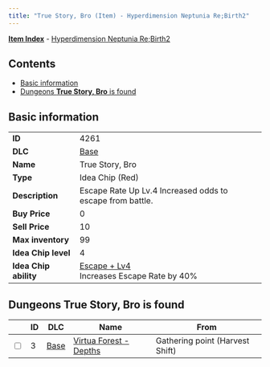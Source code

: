 ```yaml
---
title: "True Story, Bro (Item) - Hyperdimension Neptunia Re;Birth2"
---
```


[**Item Index**](/neptunia/rb2/item/index.html) - [Hyperdimension Neptunia Re;Birth2](/neptunia/rb2)

## Contents

- [Basic information](#basic-information)
- [Dungeons **True Story, Bro** is found](#dungeons-true-story-bro-is-found)

## Basic information

|   |   |
| -- | -- |
| **ID** | 4261 |
| **DLC** | [Base](/neptunia/rb2/dlc/0-base.html) |
| **Name** | True Story, Bro |
| **Type** | Idea Chip (Red) |
| **Description** | Escape Rate Up Lv.4 Increased odds to escape from battle. |
| **Buy Price** | 0 |
| **Sell Price** | 10 |
| **Max inventory** | 99 |
| **Idea Chip level** | 4 |
| **Idea Chip ability** | [Escape + Lv4](/neptunia/rb2/ability/0-9660-escape-lv4.html)<br />Increases Escape Rate by 40% |

## Dungeons **True Story, Bro** is found

|    | ID | DLC | Name | From |
| -- | -- | --- | ---- | ---- |
| <input type="checkbox" id="rb2-dungeon-0-3" class="trackbox" /> | 3 | [Base](/neptunia/rb2/dlc/0-base.html) | [Virtua Forest - Depths](/neptunia/rb2/dungeon/0-3-virtua-forest-depths.html) | Gathering point (Harvest Shift) |